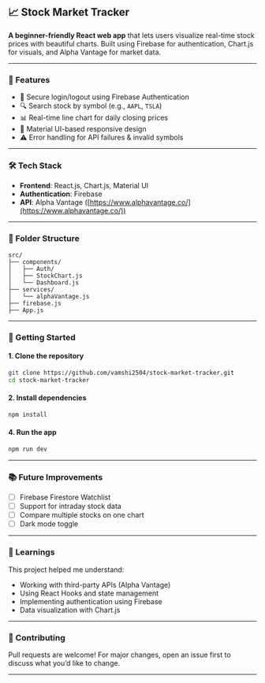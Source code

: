 ## 📈 Stock Market Tracker

**A beginner-friendly React web app** that lets users visualize real-time stock prices with beautiful charts. Built using Firebase for authentication, Chart.js for visuals, and Alpha Vantage for market data.

---

### 🚀 Features

* 🔐 Secure login/logout using Firebase Authentication
* 🔍 Search stock by symbol (e.g., `AAPL`, `TSLA`)
* 📊 Real-time line chart for daily closing prices
* 🎨 Material UI-based responsive design
* ⚠️ Error handling for API failures & invalid symbols

---

### 🛠️ Tech Stack

* **Frontend**: React.js, Chart.js, Material UI
* **Authentication**: Firebase
* **API**: Alpha Vantage ([https://www.alphavantage.co/](https://www.alphavantage.co/))

---

### 📁 Folder Structure

```
src/
├── components/
│   ├── Auth/
│   ├── StockChart.js
│   └── Dashboard.js
├── services/
│   └── alphaVantage.js
├── firebase.js
├── App.js
```

---

### 🔧 Getting Started

#### 1. Clone the repository

```bash
git clone https://github.com/vamshi2504/stock-market-tracker.git
cd stock-market-tracker
```

#### 2. Install dependencies

```bash
npm install
```

#### 4. Run the app

```bash
npm run dev
```

---

### 📚 Future Improvements

* [ ] Firebase Firestore Watchlist
* [ ] Support for intraday stock data
* [ ] Compare multiple stocks on one chart
* [ ] Dark mode toggle

---

### 🧠 Learnings

This project helped me understand:

* Working with third-party APIs (Alpha Vantage)
* Using React Hooks and state management
* Implementing authentication using Firebase
* Data visualization with Chart.js

---

### 🤝 Contributing

Pull requests are welcome! For major changes, open an issue first to discuss what you’d like to change.

---
